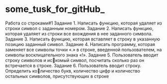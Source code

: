 # some_tusk_for_gitHub_
Работа со строками#1
Задание 1. Написать функцию, которая удаляет из строки 
символ с заданным номером.
Задание 2. Написать функцию, которая удаляет из строки 
все вхождения в нее заданного символа.
Задание 3. Написать функцию, которая вставляет в строку 
в указанную позицию заданный символ.
Задание 4. Написать программу, которая заменяет все 
символы точки «.» в строке, введенной пользователем, 
на символы восклицательного знака «!».
Задание 5. Пользователь вводит строку символов и искомый символ, посчитать сколько раз он встречается 
в строке.
Задание 6. Пользователь вводит строку. Определить количество букв, количество цифр и количество остальных 
символов, присутствующих в строке
